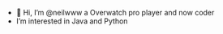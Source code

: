 - 👋 Hi, I’m @neilwww a Overwatch pro player and now coder
-  I’m interested in Java and Python

<!---
neilwww/neilwww is a ✨ special ✨ repository because its `README.md` (this file) appears on your GitHub profile.
You can click the Preview link to take a look at your changes.
--->
